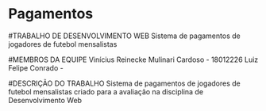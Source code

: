 # Pagamentos

#TRABALHO DE DESENVOLVIMENTO WEB 
Sistema de pagamentos de jogadores de futebol mensalistas

#MEMBROS DA EQUIPE
Vinícius Reinecke Mulinari Cardoso - 18012226
Luiz Felipe Conrado                - 

#DESCRIÇÃO DO TRABALHO
Sistema de pagamentos de jogadores de futebol mensalistas criado para a avaliação na disciplina de Desenvolvimento Web 
